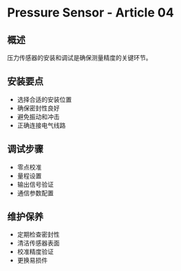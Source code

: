 # Pressure Sensor - Article 04

## 概述

压力传感器的安装和调试是确保测量精度的关键环节。

## 安装要点

- 选择合适的安装位置
- 确保密封性良好
- 避免振动和冲击
- 正确连接电气线路

## 调试步骤

- 零点校准
- 量程设置
- 输出信号验证
- 通信参数配置

## 维护保养

- 定期检查密封性
- 清洁传感器表面
- 校准精度验证
- 更换易损件
